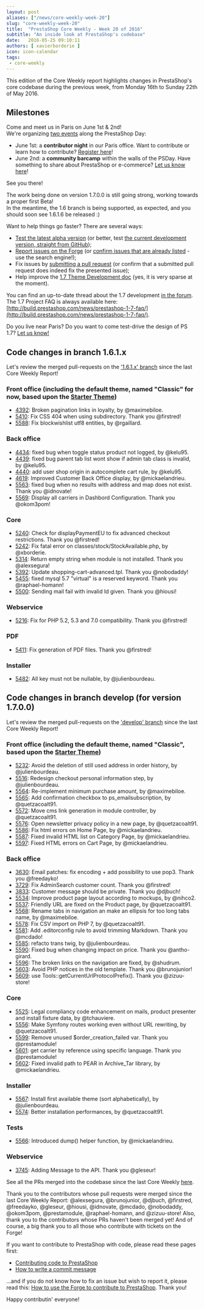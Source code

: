 ```yaml
---
layout: post
aliases: ["/news/core-weekly-week-20"]
slug: "core-weekly-week-20"
title:  "PrestaShop Core Weekly - Week 20 of 2016"
subtitle: "An inside look at PrestaShop's codebase"
date:   2016-05-25 09:10:11
authors: [ xavierborderie ]
icon: icon-calendar
tags:
 - core-weekly
---
```


This edition of the Core Weekly report highlights changes in PrestaShop's core codebase during the previous week, from Monday 16th to Sunday 22th of May 2016.


## Milestones

Come and meet us in Paris on June 1st & 2nd!<br/>
We're organizing [two events](http://build.prestashop.com/news/contributor-night-barcamp-prestashop-day/) along the PrestaShop Day:

 * June 1st: a **contributor night** in our Paris office. Want to contribute or learn how to contribute? [Register here](https://docs.google.com/a/prestashop.com/forms/d/1O60GhRFICbnt3TxZ3Hrne-TcHIoeEDLATcVD7XXNeYg/viewform)!
 * June 2nd: a **community barcamp** within the walls of the PSDay. Have something to share about PrestaShop or e-commerce? [Let us know here](https://docs.google.com/a/prestashop.com/forms/d/12hOjfnGaFuzdlD_BIpm3bU_2Qf6aBYbdUgYNN4SBEvI/viewform)!

See you there!

The work being done on version 1.7.0.0 is still going strong, working towards a proper first Beta!<br/>
In the meantime, the 1.6 branch is being supported, as expected, and you should soon see 1.6.1.6 be released :)

Want to help things go faster? There are several ways: 

 * [Test the latest alpha version](http://build.prestashop.com/news/here-comes-prestashop-1-7-alpha-4/) (or better, test [the current development version, straight from GitHub](https://github.com/PrestaShop/PrestaShop));
 * [Report issues on the Forge](http://forge.prestashop.com/secure/CreateIssue!default.jspa?selectedProjectId=11322&issuetype=1) (or [confirm issues that are already listed](http://forge.prestashop.com/browse/BOOM-738?jql=project%20%3D%20BOOM%20AND%20created%3E%3D-1w%20ORDER%20BY%20created%20DESC) - use the search engine!); 
 * Fix issues by [submitting a pull request](https://github.com/PrestaShop/PrestaShop/pulls) (or confirm that a submitted pull request does indeed fix the presented issue); 
 * Help improve the [1.7 Theme Development doc](https://github.com/PrestaShop/docs) (yes, it is very sparse at the moment).

You can find an up-to-date thread about the 1.7 development [in the forum](https://www.prestashop.com/forums/topic/480580-want-to-know-more-about-17/).<br/>
The 1.7 Project FAQ is always available here: [http://build.prestashop.com/news/prestashop-1-7-faq/](http://build.prestashop.com/news/prestashop-1-7-faq/).

Do you live near Paris? Do you want to come test-drive the design of PS 1.7? [Let us know!](http://build.prestashop.com/news/call-for-user-testing-volunteers/)


## Code changes in branch 1.6.1.x

Let's review the merged pull-requests on the ['1.6.1.x' branch](https://github.com/PrestaShop/PrestaShop/tree/1.6.1.x) since the last Core Weekly Report!
 

### Front office (including the default theme, named "Classic" for now, based upon the [Starter Theme](https://github.com/PrestaShop/PrestaShop/tree/develop/themes/classic))

 * [4392](https://github.com/PrestaShop/PrestaShop/pull/4392): Broken pagination links in loyalty, by @maximebiloe.
 * [5410](https://github.com/PrestaShop/PrestaShop/pull/5410): Fix CSS 404 when using subdirectory. Thank you @firstred!
 * [5588](https://github.com/PrestaShop/PrestaShop/pull/5588): Fix blockwishlist utf8 entities, by @rgaillard.


### Back office

 * [4434](https://github.com/PrestaShop/PrestaShop/pull/4434): fixed bug when toggle status product not logged, by @kelu95.
 * [4439](https://github.com/PrestaShop/PrestaShop/pull/4439): fixed bug parent tab list wont show if admin tab class is invalid, by @kelu95.
 * [4440](https://github.com/PrestaShop/PrestaShop/pull/4440): add user shop origin in autocomplete cart rule, by @kelu95.
 * [4619](https://github.com/PrestaShop/PrestaShop/pull/4619): Improved Customer Back Office display, by @mickaelandrieu.
 * [5563](https://github.com/PrestaShop/PrestaShop/pull/5563): fixed bug when no results with address and map does not exist. Thank you @idnovate!
 * [5569](https://github.com/PrestaShop/PrestaShop/pull/5569): Display all carriers in Dashbord Configuration. Thank you @okom3pom!

 
### Core

 * [5240](https://github.com/PrestaShop/PrestaShop/pull/5240): Check for displayPaymentEU to fix advanced checkout restrictions. Thank you @firstred!
 * [5242](https://github.com/PrestaShop/PrestaShop/pull/5242): Fix fatal error on classes/stock/StockAvailable.php, by @xborderie.
 * [5314](https://github.com/PrestaShop/PrestaShop/pull/5314): Return empty string when module is not installed. Thank you @alexsegura!
 * [5392](https://github.com/PrestaShop/PrestaShop/pull/5392): Update shopping-cart-advanced.tpl. Thank you @nobodaddy!
 * [5455](https://github.com/PrestaShop/PrestaShop/pull/5455): fixed mysql 5.7 "virtual" is a reserved keyword. Thank you @raphael-homann!
 * [5500](https://github.com/PrestaShop/PrestaShop/pull/5500): Sending mail fail with invalid Id given. Thank you @hiousi!
 

### Webservice

 * [5216](https://github.com/PrestaShop/PrestaShop/pull/5216): Fix for PHP 5.2, 5.3 and 7.0 compatibility. Thank you @firstred!
 
 
### PDF

 * [5411](https://github.com/PrestaShop/PrestaShop/pull/5411): Fix generation of PDF files. Thank you @firstred!
 
 
### Installer

 * [5482](https://github.com/PrestaShop/PrestaShop/pull/5482): All key must not be nullable, by @julienbourdeau.


## Code changes in branch develop (for version 1.7.0.0)

Let's review the merged pull-requests on the ['develop' branch](https://github.com/PrestaShop/PrestaShop/tree/develop) since the last Core Weekly Report!
 

### Front office (including the default theme, named "Classic", based upon the [Starter Theme](https://github.com/PrestaShop/PrestaShop/tree/develop/themes/classic))

 * [5232](https://github.com/PrestaShop/PrestaShop/pull/5232): Avoid the deletion of still used address in order history, by @julienbourdeau.
 * [5516](https://github.com/PrestaShop/PrestaShop/pull/5516): Redesign checkout personal information step, by @julienbourdeau.
 * [5564](https://github.com/PrestaShop/PrestaShop/pull/5564): Re-implement minimum purchase amount, by @maximebiloe.
 * [5565](https://github.com/PrestaShop/PrestaShop/pull/5565): Add confirmation checkbox to ps_emailsubscription, by @quetzacoalt91.
 * [5572](https://github.com/PrestaShop/PrestaShop/pull/5572): Move cms link generation in module controller, by @quetzacoalt91.
 * [5576](https://github.com/PrestaShop/PrestaShop/pull/5576): Open newsletter privacy policy in a new page, by @quetzacoalt91.
 * [5586](https://github.com/PrestaShop/PrestaShop/pull/5586): Fix html errors on Home Page, by @mickaelandrieu.
 * [5587](https://github.com/PrestaShop/PrestaShop/pull/5587): Fixed invalid HTML list on Category Page, by @mickaelandrieu.
 * [5597](https://github.com/PrestaShop/PrestaShop/pull/5597): Fixed HTML errors on Cart Page, by @mickaelandrieu.



### Back office

 * [3630](https://github.com/PrestaShop/PrestaShop/pull/3630): Email patches: fix encoding + add possibility to use pop3. Thank you @freedayko!
 * [3729](https://github.com/PrestaShop/PrestaShop/pull/3729): Fix AdminSearch customer count. Thank you @firstred!
 * [3833](https://github.com/PrestaShop/PrestaShop/pull/3833): Customer message should be private. Thank you @djbuch!
 * [5534](https://github.com/PrestaShop/PrestaShop/pull/5534): Improve product page layout according to mockups, by @nihco2.
 * [5537](https://github.com/PrestaShop/PrestaShop/pull/5537): Friendly URL are fixed on the Product page, by @quetzacoalt91.
 * [5568](https://github.com/PrestaShop/PrestaShop/pull/5568): Rename tabs in navigation an make an ellipsis for too long tabs name, by @maximebiloe.
 * [5578](https://github.com/PrestaShop/PrestaShop/pull/5578): Fix CSV import on PHP 7, by @quetzacoalt91.
 * [5581](https://github.com/PrestaShop/PrestaShop/pull/5581): Add .editorconfig rule to avoid trimming Markdown. Thank you @mcdado!
 * [5585](https://github.com/PrestaShop/PrestaShop/pull/5585): refacto trans twig, by @julienbourdeau.
 * [5590](https://github.com/PrestaShop/PrestaShop/pull/5590): Fixed bug when changing impact on price. Thank you @antho-girard.
 * [5596](https://github.com/PrestaShop/PrestaShop/pull/5596): The broken links on the navigation are fixed, by @shudrum.
 * [5603](https://github.com/PrestaShop/PrestaShop/pull/5603): Avoid PHP notices in the old template. Thank you @brunojunior!
 * [5609](https://github.com/PrestaShop/PrestaShop/pull/5609): use Tools::getCurrentUrlProtocolPrefix(). Thank you @zizuu-store!

 
### Core

 * [5525](https://github.com/PrestaShop/PrestaShop/pull/5525): Legal compliancy code enhancement on mails, product presenter and install fixture data, by @tchauviere.
 * [5556](https://github.com/PrestaShop/PrestaShop/pull/5556): Make Symfony routes working even without URL rewriting, by @quetzacoalt91.
 * [5599](https://github.com/PrestaShop/PrestaShop/pull/5599): Remove unused $order_creation_failed var. Thank you @prestamodule!
 * [5601](https://github.com/PrestaShop/PrestaShop/pull/5601): get carrier by reference using specific language. Thank you @prestamodule!
 * [5602](https://github.com/PrestaShop/PrestaShop/pull/5602): Fixed invalid path to PEAR in Archive_Tar library, by @mickaelandrieu.

 
 
### Installer

 * [5567](https://github.com/PrestaShop/PrestaShop/pull/5567): Install first available theme (sort alphabetically), by @julienbourdeau.
 * [5574](https://github.com/PrestaShop/PrestaShop/pull/5574): Better installation performances, by @quetzacoalt91.
 

### Tests

 * [5566](https://github.com/PrestaShop/PrestaShop/pull/5566): Introduced dump() helper function, by @mickaelandrieu.
 
 
### Webservice
 
 * [3745](https://github.com/PrestaShop/PrestaShop/pull/3745): Adding Message to the API. Thank you @gleseur!
 
 

See all the PRs merged into the codebase since the last Core Weekly [here](https://github.com/PrestaShop/PrestaShop/pulls?utf8=%E2%9C%93&q=is%3Apr+merged%3A2016-05-16..2016-05-22+is%3Aclosed).

Thank you to the contributors whose pull requests were merged since the last Core Weekly Report: @alexsegura, @brunojunior, @djbuch, @firstred, @freedayko, @gleseur, @hiousi, @idnovate, @mcdado, @nobodaddy, @okom3pom, @prestamodule, @raphael-homann, and @zizuu-store! Also, thank you to the contributors whose PRs haven't been merged yet! And of course, a big thank you to all those who contribute with tickets on the Forge!

If you want to contribute to PrestaShop with code, please read these pages first:

 * [Contributing code to PrestaShop](http://doc.prestashop.com/display/PS16/Contributing+code+to+PrestaShop)
 * [How to write a commit message](http://doc.prestashop.com/display/PS16/How+to+write+a+commit+message)

...and if you do not know how to fix an issue but wish to report it, please read this: [How to use the Forge to contribute to PrestaShop](http://doc.prestashop.com/display/PS16/How+to+use+the+Forge+to+contribute+to+PrestaShop). Thank you!

Happy contributin' everyone!
